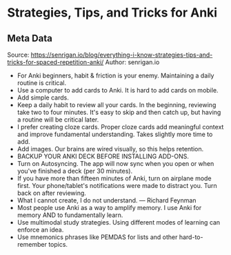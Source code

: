 # Strategies, Tips, and Tricks for Anki

## Meta Data

Source:  https://senrigan.io/blog/everything-i-know-strategies-tips-and-tricks-for-spaced-repetition-anki/ 
Author: senrigan.io

- For Anki beginners, habit & friction is your enemy. Maintaining a daily routine is critical.
- Use a computer to add cards to Anki. It is hard to add cards on mobile.
- Add simple cards.
- Keep a daily habit to review all your cards. In the beginning, reviewing take two to four minutes. It's easy to skip and then catch up, but having a routine will be critical later.
- I prefer creating cloze cards. Proper cloze cards add meaningful context and improve fundamental understanding. Takes slightly more time to add.
- Add images. Our brains are wired visually, so this helps retention.
- BACKUP YOUR ANKI DECK BEFORE INSTALLING ADD-ONS.
- Turn on Autosyncing. The app will now sync when you open or when you've finished a deck (per 30 minutes).
- If you have more than fifteen minutes of Anki, turn on airplane mode first. Your phone/tablet's notifications were made to distract you. Turn back on after reviewing.
- What I cannot create, I do not understand. — Richard Feynman
- Most people use Anki as a way to amplify memory. I use Anki for memory AND to fundamentally learn.
- Use multimodal study strategies. Using different modes of learning can enforce an idea.
- Use mnemonics phrases like PEMDAS for lists and other hard-to-remember topics.
